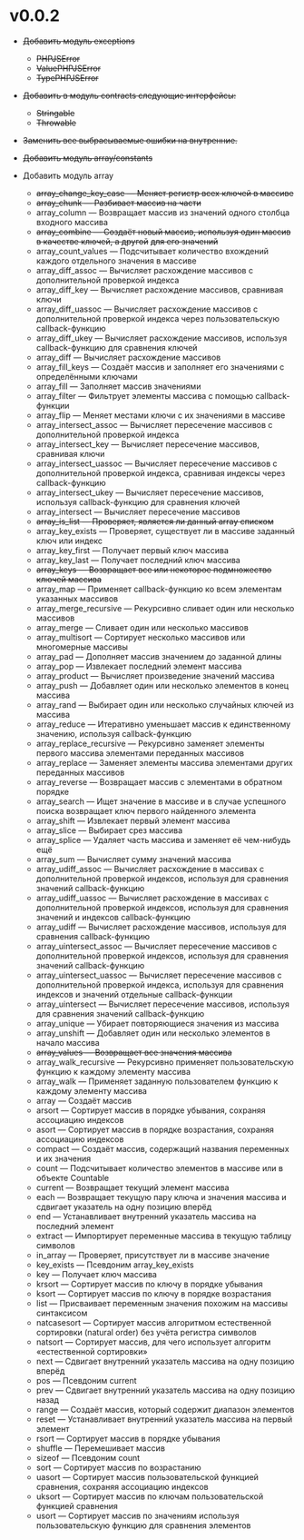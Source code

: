# v0.0.2

-   ~~Добавить модуль exceptions~~

    -   ~~PHPJSError~~
    -   ~~ValuePHPJSError~~
    -   ~~TypePHPJSError~~

-   ~~Добавить в модуль contracts следующие интерфейсы:~~

    -   ~~Stringable~~
    -   ~~Throwable~~

-   ~~Заменить все выбрасываемые ошибки на внутренние.~~

-   ~~Добавить модуль array/constants~~

-   Добавить модуль array

    -   ~~array_change_key_case — Меняет регистр всех ключей в массиве~~
    -   ~~array_chunk — Разбивает массив на части~~
    -   array_column — Возвращает массив из значений одного столбца входного массива
    -   ~~array_combine — Создаёт новый массив, используя один массив в качестве ключей, а другой~~
        ~~для его значений~~
    -   array_count_values — Подсчитывает количество вхождений каждого отдельного значения в массиве
    -   array_diff_assoc — Вычисляет расхождение массивов с дополнительной проверкой индекса
    -   array_diff_key — Вычисляет расхождение массивов, сравнивая ключи
    -   array_diff_uassoc — Вычисляет расхождение массивов с дополнительной проверкой индекса через
        пользовательскую callback-функцию
    -   array_diff_ukey — Вычисляет расхождение массивов, используя callback-функцию для сравнения
        ключей
    -   array_diff — Вычисляет расхождение массивов
    -   array_fill_keys — Создаёт массив и заполняет его значениями с определёнными ключами
    -   array_fill — Заполняет массив значениями
    -   array_filter — Фильтрует элементы массива с помощью callback-функции
    -   array_flip — Меняет местами ключи с их значениями в массиве
    -   array_intersect_assoc — Вычисляет пересечение массивов с дополнительной проверкой индекса
    -   array_intersect_key — Вычисляет пересечение массивов, сравнивая ключи
    -   array_intersect_uassoc — Вычисляет пересечение массивов с дополнительной проверкой индекса,
        сравнивая индексы через callback-функцию
    -   array_intersect_ukey — Вычисляет пересечение массивов, используя callback-функцию для
        сравнения ключей
    -   array_intersect — Вычисляет пересечение массивов
    -   ~~array_is_list — Проверяет, является ли данный array списком~~
    -   array_key_exists — Проверяет, существует ли в массиве заданный ключ или индекс
    -   array_key_first — Получает первый ключ массива
    -   array_key_last — Получает последний ключ массива
    -   ~~array_keys — Возвращает все или некоторое подмножество ключей массива~~
    -   array_map — Применяет callback-функцию ко всем элементам указанных массивов
    -   array_merge_recursive — Рекурсивно сливает один или несколько массивов
    -   array_merge — Сливает один или несколько массивов
    -   array_multisort — Сортирует несколько массивов или многомерные массивы
    -   array_pad — Дополняет массив значением до заданной длины
    -   array_pop — Извлекает последний элемент массива
    -   array_product — Вычисляет произведение значений массива
    -   array_push — Добавляет один или несколько элементов в конец массива
    -   array_rand — Выбирает один или несколько случайных ключей из массива
    -   array_reduce — Итеративно уменьшает массив к единственному значению, используя
        callback-функцию
    -   array_replace_recursive — Рекурсивно заменяет элементы первого массива элементами переданных
        массивов
    -   array_replace — Заменяет элементы массива элементами других переданных массивов
    -   array_reverse — Возвращает массив с элементами в обратном порядке
    -   array_search — Ищет значение в массиве и в случае успешного поиска возвращает ключ первого
        найденного элемента
    -   array_shift — Извлекает первый элемент массива
    -   array_slice — Выбирает срез массива
    -   array_splice — Удаляет часть массива и заменяет её чем-нибудь ещё
    -   array_sum — Вычисляет сумму значений массива
    -   array_udiff_assoc — Вычисляет расхождение в массивах с дополнительной проверкой индексов,
        используя для сравнения значений callback-функцию
    -   array_udiff_uassoc — Вычисляет расхождение в массивах с дополнительной проверкой индексов,
        используя для сравнения значений и индексов callback-функцию
    -   array_udiff — Вычисляет расхождение массивов, используя для сравнения callback-функцию
    -   array_uintersect_assoc — Вычисляет пересечение массивов с дополнительной проверкой индексов,
        используя для сравнения значений callback-функцию
    -   array_uintersect_uassoc — Вычисляет пересечение массивов с дополнительной проверкой индекса,
        используя для сравнения индексов и значений отдельные callback-функции
    -   array_uintersect — Вычисляет пересечение массивов, используя для сравнения значений
        callback-функцию
    -   array_unique — Убирает повторяющиеся значения из массива
    -   array_unshift — Добавляет один или несколько элементов в начало массива
    -   ~~array_values — Возвращает все значения массива~~
    -   array_walk_recursive — Рекурсивно применяет пользовательскую функцию к каждому элементу
        массива
    -   array_walk — Применяет заданную пользователем функцию к каждому элементу массива
    -   array — Создаёт массив
    -   arsort — Сортирует массив в порядке убывания, сохраняя ассоциацию индексов
    -   asort — Сортирует массив в порядке возрастания, сохраняя ассоциацию индексов
    -   compact — Создаёт массив, содержащий названия переменных и их значения
    -   count — Подсчитывает количество элементов в массиве или в объекте Countable
    -   current — Возвращает текущий элемент массива
    -   each — Возвращает текущую пару ключа и значения массива и сдвигает указатель на одну позицию
        вперёд
    -   end — Устанавливает внутренний указатель массива на последний элемент
    -   extract — Импортирует переменные массива в текущую таблицу символов
    -   in_array — Проверяет, присутствует ли в массиве значение
    -   key_exists — Псевдоним array_key_exists
    -   key — Получает ключ массива
    -   krsort — Сортирует массив по ключу в порядке убывания
    -   ksort — Сортирует массив по ключу в порядке возрастания
    -   list — Присваивает переменным значения похожим на массивы синтаксисом
    -   natcasesort — Сортирует массив алгоритмом естественной сортировки (natural order) без учёта
        регистра символов
    -   natsort — Сортирует массив, для чего использует алгоритм «естественной сортировки»
    -   next — Сдвигает внутренний указатель массива на одну позицию вперёд
    -   pos — Псевдоним current
    -   prev — Сдвигает внутренний указатель массива на одну позицию назад
    -   range — Создаёт массив, который содержит диапазон элементов
    -   reset — Устанавливает внутренний указатель массива на первый элемент
    -   rsort — Сортирует массив в порядке убывания
    -   shuffle — Перемешивает массив
    -   sizeof — Псевдоним count
    -   sort — Сортирует массив по возрастанию
    -   uasort — Сортирует массив пользовательской функцией сравнения, сохраняя ассоциацию индексов
    -   uksort — Сортирует массив по ключам пользовательской функцией сравнения
    -   usort — Сортирует массив по значениям используя пользовательскую функцию для сравнения
        элементов
